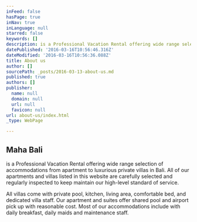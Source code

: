 ```yaml
---
inFeed: false
hasPage: true
inNav: true
inLanguage: null
starred: false
keywords: []
description: is a Professional Vacation Rental offering wide range selection of accommodations from apartment to luxurious private villas in Bali. All of our apartments and villas listed in this website are carefully selected and regularly inspected to keep maintain our high-level standard of service.
datePublished: '2016-03-16T10:56:46.316Z'
dateModified: '2016-03-16T10:56:36.088Z'
title: About us
author: []
sourcePath: _posts/2016-03-13-about-us.md
published: true
authors: []
publisher:
  name: null
  domain: null
  url: null
  favicon: null
url: about-us/index.html
_type: WebPage

---
```

## **Maha Bali**

is a Professional Vacation Rental offering wide range selection of accommodations from apartment to luxurious private villas in Bali. All of our apartments and villas listed in this website are carefully selected and regularly inspected to keep maintain our high-level standard of service.

All villas come with private pool, kitchen, living area, comfortable bed, and dedicated villa staff. Our apartment and suites offer shared pool and airport pick up with reasonable cost. Most of our accommodations include with daily breakfast, daily maids and maintenance staff.